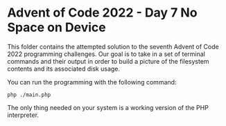 # Advent of Code 2022 - Day 7 No Space on Device

This folder contains the attempted solution to the seventh Advent of Code 
2022 programming challenges. Our goal is to take in a set of terminal 
commands and their output in order to build a picture of the filesystem 
contents and its associated disk usage.

You can run the programming with the following command:

	php ./main.php

The only thing needed on your system is a working version of the PHP 
interpreter.

